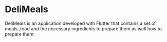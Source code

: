 # DeliMeals
DeliMeals is an application developed with Flutter that contains a set of meals ,food and the necessary ingredients to prepare them as well how to prepare them
